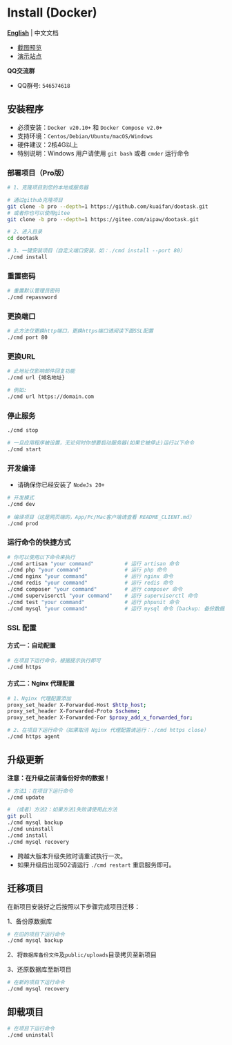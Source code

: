 # Install (Docker)

**[English](./README.md)** | 中文文档

- [截图预览](./README_PREVIEW.md)
- [演示站点](http://www.dootask.com/)

**QQ交流群**

- QQ群号: `546574618`

## 安装程序

- 必须安装：`Docker v20.10+` 和 `Docker Compose v2.0+`
- 支持环境：`Centos/Debian/Ubuntu/macOS/Windows`
- 硬件建议：2核4G以上
- 特别说明：Windows 用户请使用 `git bash` 或者 `cmder` 运行命令

### 部署项目（Pro版）

```bash
# 1、克隆项目到您的本地或服务器

# 通过github克隆项目
git clone -b pro --depth=1 https://github.com/kuaifan/dootask.git
# 或者你也可以使用gitee
git clone -b pro --depth=1 https://gitee.com/aipaw/dootask.git

# 2、进入目录
cd dootask

# 3、一键安装项目（自定义端口安装，如：./cmd install --port 80）
./cmd install
```

### 重置密码

```bash
# 重置默认管理员密码
./cmd repassword
```

### 更换端口

```bash
# 此方法仅更换http端口，更换https端口请阅读下面SSL配置
./cmd port 80
```

### 更换URL

```bash
# 此地址仅影响邮件回复功能
./cmd url {域名地址}

# 例如:
./cmd url https://domain.com
```

### 停止服务

```bash
./cmd stop

# 一旦应用程序被设置，无论何时你想要启动服务器(如果它被停止)运行以下命令
./cmd start
```

### 开发编译

- 请确保你已经安装了 `NodeJs 20+`

```bash
# 开发模式
./cmd dev
   
# 编译项目（这是网页端的，App/Pc/Mac客户端请查看 README_CLIENT.md）
./cmd prod  
```


### 运行命令的快捷方式

```bash
# 你可以使用以下命令来执行
./cmd artisan "your command"          # 运行 artisan 命令
./cmd php "your command"              # 运行 php 命令
./cmd nginx "your command"            # 运行 nginx 命令
./cmd redis "your command"            # 运行 redis 命令
./cmd composer "your command"         # 运行 composer 命令
./cmd supervisorctl "your command"    # 运行 supervisorctl 命令
./cmd test "your command"             # 运行 phpunit 命令
./cmd mysql "your command"            # 运行 mysql 命令 (backup: 备份数据库，recovery: 还原数据库)
```

### SSL 配置

#### 方式一：自动配置

```bash 
# 在项目下运行命令，根据提示执行即可
./cmd https
```

#### 方式二：Nginx 代理配置

```bash 
# 1、Nginx 代理配置添加
proxy_set_header X-Forwarded-Host $http_host;
proxy_set_header X-Forwarded-Proto $scheme;
proxy_set_header X-Forwarded-For $proxy_add_x_forwarded_for;

# 2、在项目下运行命令（如果取消 Nginx 代理配置请运行：./cmd https close）
./cmd https agent
```

## 升级更新

**注意：在升级之前请备份好你的数据！**

```bash
# 方法1：在项目下运行命令
./cmd update

# （或者）方法2：如果方法1失败请使用此方法
git pull
./cmd mysql backup
./cmd uninstall
./cmd install
./cmd mysql recovery
```

* 跨越大版本升级失败时请重试执行一次。
* 如果升级后出现502请运行 `./cmd restart` 重启服务即可。

## 迁移项目

在新项目安装好之后按照以下步骤完成项目迁移：

1、备份原数据库

```bash
# 在旧的项目下运行命令
./cmd mysql backup
```

2、将`数据库备份文件`及`public/uploads`目录拷贝至新项目

3、还原数据库至新项目
```bash
# 在新的项目下运行命令
./cmd mysql recovery
```

## 卸载项目

```bash
# 在项目下运行命令
./cmd uninstall
```
